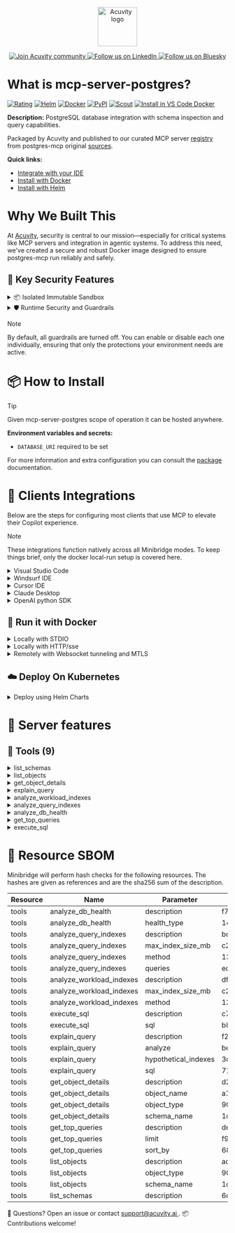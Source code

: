 <p align="center">
  <a href="https://acuvity.ai">
    <picture>
      <img src="https://mma.prnewswire.com/media/2544052/Acuvity__Logo.jpg" height="90" alt="Acuvity logo"/>
    </picture>
  </a>
</p>
<p align="center">
  <a href="https://discord.gg/BkU7fBkrNk">
    <img src="https://img.shields.io/badge/Acuvity-Join-7289DA?logo=discord&logoColor=fff" alt="Join Acuvity community" />
  </a>
<a href="https://www.linkedin.com/company/acuvity/">
    <img src="https://img.shields.io/badge/LinkedIn-Follow-7289DA" alt="Follow us on LinkedIn" />
  </a>
<a href="https://bsky.app/profile/acuvity.bsky.social">
    <img src="https://img.shields.io/badge/Bluesky-Follow-7289DA"?logo=bluesky&logoColor=fff" alt="Follow us on Bluesky" />
  </a>
</p>


# What is mcp-server-postgres?

[![Rating](https://img.shields.io/badge/D-3775A9?label=Rating)](https://docs.anthropic.com/en/docs/build-with-claude/tool-use/implement-tool-use#best-practices-for-tool-definitions)
[![Helm](https://img.shields.io/badge/1.0.0-3775A9?logo=helm&label=Charts&logoColor=fff)](https://hub.docker.com/r/acuvity/mcp-server-postgres/tags/)
[![Docker](https://img.shields.io/docker/image-size/acuvity/mcp-server-postgres/0.3.0?logo=docker&logoColor=fff&label=0.3.0)](https://hub.docker.com/r/acuvity/mcp-server-postgres)
[![PyPI](https://img.shields.io/badge/0.3.0-3775A9?logo=pypi&logoColor=fff&label=postgres-mcp)](https://github.com/crystaldba/postgres-mcp)
[![Scout](https://img.shields.io/badge/Active-3775A9?logo=docker&logoColor=fff&label=Scout)](https://hub.docker.com/r/acuvity/mcp-server-postgres/)
[![Install in VS Code Docker](https://img.shields.io/badge/VS_Code-One_click_install-0078d7?logo=githubcopilot)](https://insiders.vscode.dev/redirect/mcp/install?name=mcp-server-postgres&config=%7B%22args%22%3A%5B%22run%22%2C%22-i%22%2C%22--rm%22%2C%22--read-only%22%2C%22-e%22%2C%22DATABASE_URI%22%2C%22docker.io%2Facuvity%2Fmcp-server-postgres%3A0.3.0%22%5D%2C%22command%22%3A%22docker%22%7D)

**Description:** PostgreSQL database integration with schema inspection and query capabilities.

Packaged by Acuvity and published to our curated MCP server [registry](https://mcp.acuvity.ai) from postgres-mcp original [sources](https://github.com/crystaldba/postgres-mcp).

**Quick links:**

- [Integrate with your IDE](https://github.com/acuvity/mcp-servers-registry/blob/main/mcp-server-postgres/docker/README.md#-clients-integrations)
- [Install with Docker](https://github.com/acuvity/mcp-servers-registry/tree/main/mcp-server-postgres/docker/README.md#-run-it-with-docker)
- [Install with Helm](https://github.com/acuvity/mcp-servers-registry/tree/main/mcp-server-postgres/charts/mcp-server-postgres/README.md#how-to-install)

# Why We Built This

At [Acuvity](https://acuvity.ai), security is central to our mission—especially for critical systems like MCP servers and integration in agentic systems.
To address this need, we've created a secure and robust Docker image designed to ensure postgres-mcp run reliably and safely.

## 🔐 Key Security Features

<details>
<summary>📦 Isolated Immutable Sandbox </summary>

- **Isolated Execution**: All tools run within secure, containerized sandboxes to enforce process isolation and prevent lateral movement.
- **Non-root by Default**: Enforces least-privilege principles, minimizing the impact of potential security breaches.
- **Read-only Filesystem**: Ensures runtime immutability, preventing unauthorized modification.
- **Version Pinning**: Guarantees consistency and reproducibility across deployments by locking tool and dependency versions.
- **CVE Scanning**: Continuously scans images for known vulnerabilities using [Docker Scout](https://docs.docker.com/scout/) to support proactive mitigation.
- **SBOM & Provenance**: Delivers full supply chain transparency by embedding metadata and traceable build information."
</details>

<details>
<summary>🛡️ Runtime Security and Guardrails</summary>

**Minibridge Integration**: [Minibridge](https://github.com/acuvity/minibridge) establishes secure Agent-to-MCP connectivity, supports Rego/HTTP-based policy enforcement 🕵️, and simplifies orchestration.

The [ARC](https://github.com/acuvity/mcp-servers-registry/tree/main) container includes a [built-in Rego policy](https://github.com/acuvity/mcp-servers-registry/tree/main/mcp-server-postgres/docker/policy.rego) that enables a set of runtime "guardrails"" to help enforce security, privacy, and correct usage of your services. Below is an overview of each guardrail provided.

### 🔒 Resource Integrity

**Mitigates MCP Rug Pull Attacks**

* **Goal:** Protect users from malicious tool description changes after initial approval, preventing post-installation manipulation or deception.
* **Mechanism:** Locks tool descriptions upon client approval and verifies their integrity before execution. Any modification to the description triggers a security violation, blocking unauthorized changes from server-side updates.

### 🛡️ Guardrails

#### Covert Instruction Detection

Monitors incoming requests for hidden or obfuscated directives that could alter policy behavior.

* **Goal:** Stop attackers from slipping unnoticed commands or payloads into otherwise harmless data.
* **Mechanism:** Applies a library of regex patterns and binary‐encoding checks to the full request body. If any pattern matches a known covert channel (e.g., steganographic markers, hidden HTML tags, escape-sequence tricks), the request is rejected.

#### Sensitive Pattern Detection

Block user-defined sensitive data patterns (credential paths, filesystem references).

* **Goal:** Block accidental or malicious inclusion of sensitive information that violates data-handling rules.
* **Mechanism:** Runs a curated set of regexes against all payloads and tool descriptions—matching patterns such as `.env` files, RSA key paths, directory traversal sequences.

#### Shadowing Pattern Detection

Detects and blocks "shadowing" attacks, where a malicious MCP server sneaks hidden directives into its own tool descriptions to hijack or override the behavior of other, trusted tools.

* **Goal:** Stop a rogue server from poisoning the agent’s logic by embedding instructions that alter how a different server’s tools operate (e.g., forcing all emails to go to an attacker’s address even when the user calls a separate `send_email` tool).
* **Mechanism:** During policy load, each tool description is scanned for cross‐tool override patterns—such as `<IMPORTANT>` sections referencing other tool names, hidden side‐effects, or directives that apply to a different server’s API. Any description that attempts to shadow or extend instructions for a tool outside its own namespace triggers a policy violation and is rejected.

#### Schema Misuse Prevention

Enforces strict adherence to MCP input schemas.

* **Goal:** Prevent malformed or unexpected fields from bypassing validations, causing runtime errors, or enabling injections.
* **Mechanism:** Compares each incoming JSON object against the declared schema (required properties, allowed keys, types). Any extra, missing, or mistyped field triggers an immediate policy violation.

#### Cross-Origin Tool Access

Controls whether tools may invoke tools or services from external origins.

* **Goal:** Prevent untrusted or out-of-scope services from being called.
* **Mechanism:** Examines tool invocation requests and outgoing calls, verifying each target against an allowlist of approved domains or service names. Calls to any non-approved origin are blocked.

#### Secrets Redaction

Automatically masks sensitive values so they never appear in logs or responses.

* **Goal:** Ensure that API keys, tokens, passwords, and other credentials cannot leak in plaintext.
* **Mechanism:** Scans every text output for known secret formats (e.g., AWS keys, GitHub PATs, JWTs). Matches are replaced with `[REDACTED]` before the response is sent or recorded.

These controls ensure robust runtime integrity, prevent unauthorized behavior, and provide a foundation for secure-by-design system operations.

### Enable guardrails

To activate guardrails in your Docker containers, define the `GUARDRAILS` environment variable with the protections you need.

| Guardrail                        | Summary                                                                 |
|----------------------------------|-------------------------------------------------------------------------|
| `covert-instruction-detection`   | Detects hidden or obfuscated directives in requests.                    |
| `sensitive-pattern-detection`    | Flags patterns suggesting sensitive data or filesystem exposure.        |
| `shadowing-pattern-detection`    | Identifies tool descriptions that override or influence others.         |
| `schema-misuse-prevention`       | Enforces strict schema compliance on input data.                        |
| `cross-origin-tool-access`       | Controls calls to external services or APIs.                            |
| `secrets-redaction`              | Prevents exposure of credentials or sensitive values.                   |

Example: add `-e GUARDRAILS="secrets-redaction sensitive-pattern-detection"` to enable those guardrails.

## 🔒 Basic Authentication via Shared Secret

Provides a lightweight auth layer using a single shared token.

* **Mechanism:** Expects clients to send an `Authorization` header with the predefined secret.
* **Use Case:** Quickly lock down your endpoint in development or simple internal deployments—no complex OAuth/OIDC setup required.

To turn on Basic Authentication, define `BASIC_AUTH_SECRET` environment variable with a shared secret.

Example: add `-e BASIC_AUTH_SECRET="supersecret"` to enable the basic authentication.

> While basic auth will protect against unauthorized access, you should use it only in controlled environment,
> rotate credentials frequently and **always** use TLS.

</details>

> [!NOTE]
> By default, all guardrails are turned off. You can enable or disable each one individually, ensuring that only the protections your environment needs are active.


# 📦 How to Install


> [!TIP]
> Given mcp-server-postgres scope of operation it can be hosted anywhere.

**Environment variables and secrets:**
  - `DATABASE_URI` required to be set

For more information and extra configuration you can consult the [package](https://github.com/crystaldba/postgres-mcp) documentation.

# 🧰 Clients Integrations

Below are the steps for configuring most clients that use MCP to elevate their Copilot experience.

> [!NOTE]
> These integrations function natively across all Minibridge modes.
> To keep things brief, only the docker local-run setup is covered here.

<details>
<summary>Visual Studio Code</summary>

To get started immediately, you can use the "one-click" link below:

[![Install in VS Code Docker](https://img.shields.io/badge/VS_Code-One_click_install-0078d7?logo=githubcopilot)](https://insiders.vscode.dev/redirect/mcp/install?name=mcp-server-postgres&config=%7B%22args%22%3A%5B%22run%22%2C%22-i%22%2C%22--rm%22%2C%22--read-only%22%2C%22-e%22%2C%22DATABASE_URI%22%2C%22docker.io%2Facuvity%2Fmcp-server-postgres%3A0.3.0%22%5D%2C%22command%22%3A%22docker%22%7D)

## Global scope

Press `ctrl + shift + p` and type `Preferences: Open User Settings JSON` to add the following section:

```json
{
  "mcp": {
    "servers": {
      "acuvity-mcp-server-postgres": {
        "env": {
          "DATABASE_URI": "TO_BE_SET"
        },
        "command": "docker",
        "args": [
          "run",
          "-i",
          "--rm",
          "--read-only",
          "-e",
          "DATABASE_URI",
          "docker.io/acuvity/mcp-server-postgres:0.3.0"
        ]
      }
    }
  }
}
```

## Workspace scope

In your workspace create a file called `.vscode/mcp.json` and add the following section:

```json
{
  "servers": {
    "acuvity-mcp-server-postgres": {
      "env": {
        "DATABASE_URI": "TO_BE_SET"
      },
      "command": "docker",
      "args": [
        "run",
        "-i",
        "--rm",
        "--read-only",
        "-e",
        "DATABASE_URI",
        "docker.io/acuvity/mcp-server-postgres:0.3.0"
      ]
    }
  }
}
```

> To pass secrets you should use the `promptString` input type described in the [Visual Studio Code documentation](https://code.visualstudio.com/docs/copilot/chat/mcp-servers).

</details>

<details>
<summary>Windsurf IDE</summary>

In `~/.codeium/windsurf/mcp_config.json` add the following section:

```json
{
  "mcpServers": {
    "acuvity-mcp-server-postgres": {
      "env": {
        "DATABASE_URI": "TO_BE_SET"
      },
      "command": "docker",
      "args": [
        "run",
        "-i",
        "--rm",
        "--read-only",
        "-e",
        "DATABASE_URI",
        "docker.io/acuvity/mcp-server-postgres:0.3.0"
      ]
    }
  }
}
```

See [Windsurf documentation](https://docs.windsurf.com/windsurf/mcp) for more info.

</details>

<details>
<summary>Cursor IDE</summary>

Add the following JSON block to your mcp configuration file:
- `~/.cursor/mcp.json` for global scope
- `.cursor/mcp.json` for project scope

```json
{
  "mcpServers": {
    "acuvity-mcp-server-postgres": {
      "env": {
        "DATABASE_URI": "TO_BE_SET"
      },
      "command": "docker",
      "args": [
        "run",
        "-i",
        "--rm",
        "--read-only",
        "-e",
        "DATABASE_URI",
        "docker.io/acuvity/mcp-server-postgres:0.3.0"
      ]
    }
  }
}
```

See [cursor documentation](https://docs.cursor.com/context/model-context-protocol) for more information.

</details>
<details>

<summary>Claude Desktop</summary>

In the `claude_desktop_config.json` configuration file add the following section:

```json
{
  "mcpServers": {
    "acuvity-mcp-server-postgres": {
      "env": {
        "DATABASE_URI": "TO_BE_SET"
      },
      "command": "docker",
      "args": [
        "run",
        "-i",
        "--rm",
        "--read-only",
        "-e",
        "DATABASE_URI",
        "docker.io/acuvity/mcp-server-postgres:0.3.0"
      ]
    }
  }
}
```

See [Anthropic documentation](https://docs.anthropic.com/en/docs/agents-and-tools/mcp) for more information.
</details>

<details>
<summary>OpenAI python SDK</summary>

## Running locally

```python
async with MCPServerStdio(
    params={
        "env": {"DATABASE_URI":"TO_BE_SET"},
        "command": "docker",
        "args": ["run","-i","--rm","--read-only","-e","DATABASE_URI","docker.io/acuvity/mcp-server-postgres:0.3.0"]
    }
) as server:
    tools = await server.list_tools()
```

## Running remotely

```python
async with MCPServerSse(
    params={
        "url": "http://<ip>:<port>/sse",
    }
) as server:
    tools = await server.list_tools()
```

See [OpenAI Agents SDK docs](https://openai.github.io/openai-agents-python/mcp/) for more info.

</details>

## 🐳 Run it with Docker

<details>
<summary>Locally with STDIO</summary>

In your client configuration set:

- command: `docker`
- arguments: `run -i --rm --read-only -e DATABASE_URI docker.io/acuvity/mcp-server-postgres:0.3.0`

</details>

<details>
<summary>Locally with HTTP/sse</summary>

Simply run as:

```console
docker run -it -p 8000:8000 --rm --read-only -e DATABASE_URI docker.io/acuvity/mcp-server-postgres:0.3.0
```

Then on your application/client, you can configure to use it like:

```json
{
  "mcpServers": {
    "acuvity-mcp-server-postgres": {
      "url": "http://localhost:8000/sse"
    }
  }
}
```

You might have to use different ports for different tools.

</details>

<details>
<summary>Remotely with Websocket tunneling and MTLS </summary>

> This section assume you are familiar with TLS and certificates and will require:
> - a server certificate with proper DNS/IP field matching your tool deployment.
> - a client-ca used to sign client certificates

1. Start the server in `backend` mode
 - add an environment variable like `-e MINIBRIDGE_MODE=backend`
 - add the TLS certificates (recommended) through a volume let's say `/certs` ex (`-v $PWD/certs:/certs`)
 - instruct minibridge to use those certs with
   - `-e MINIBRIDGE_TLS_SERVER_CERT=/certs/server-cert.pem`
   - `-e MINIBRIDGE_TLS_SERVER_KEY=/certs/server-key.pem`
   - `-e MINIBRIDGE_TLS_SERVER_KEY_PASS=optional`
   - `-e MINIBRIDGE_TLS_SERVER_CLIENT_CA=/certs/client-ca.pem`

2. Start `minibridge` locally in frontend mode:
  - Get [minibridge](https://github.com/acuvity/minibridge) binary for your OS.

In your client configuration, Minibridge works like any other STDIO command.

Example for Claude Desktop:

```json
{
  "mcpServers": {
    "acuvity-mcp-server-postgres": {
      "command": "minibridge",
      "args": ["frontend", "--backend", "wss://<remote-url>:8000/ws", "--tls-client-backend-ca", "/path/to/ca/that/signed/the/server-cert.pem/ca.pem", "--tls-client-cert", "/path/to/client-cert.pem", "--tls-client-key", "/path/to/client-key.pem"]
    }
  }
}
```

That's it.

Minibridge offers a host of additional features. For step-by-step guidance, please visit the wiki. And if anything’s unclear, don’t hesitate to reach out!

</details>

## ☁️ Deploy On Kubernetes

<details>
<summary>Deploy using Helm Charts</summary>

### Chart settings requirements

This chart requires some mandatory information to be installed.

**Mandatory Secrets**:
  - `DATABASE_URI` secret to be set as secrets.DATABASE_URI either by `.value` or from existing with `.valueFrom`

### How to install

You can inspect the chart `README`:

```console
helm show readme oci://docker.io/acuvity/mcp-server-postgres --version 1.0.0
````

You can inspect the values that you can configure:

```console
helm show values oci://docker.io/acuvity/mcp-server-postgres --version 1.0.0
````

Install with helm

```console
helm install mcp-server-postgres oci://docker.io/acuvity/mcp-server-postgres --version 1.0.0
```

From there your MCP server mcp-server-postgres will be reachable by default through `http/sse` from inside the cluster using the Kubernetes Service `mcp-server-postgres` on port `8000` by default. You can change that by looking at the `service` section of the `values.yaml` file.

### How to Monitor

The deployment will create a Kubernetes service with a `healthPort`, that is used for liveness probes and readiness probes. This health port can also be used by the monitoring stack of your choice and exposes metrics under the `/metrics` path.

See full charts [Readme](https://github.com/acuvity/mcp-servers-registry/tree/main/mcp-server-postgres/charts/mcp-server-postgres/README.md) for more details about settings and runtime security including guardrails activation.

</details>

# 🧠 Server features

## 🧰 Tools (9)
<details>
<summary>list_schemas</summary>

**Description**:

```
List all schemas in the database
```

**Parameter**:

| Name | Type | Description | Required? |
|-----------|------|-------------|-----------|
</details>
<details>
<summary>list_objects</summary>

**Description**:

```
List objects in a schema
```

**Parameter**:

| Name | Type | Description | Required? |
|-----------|------|-------------|-----------|
| object_type | string | Object type: 'table', 'view', 'sequence', or 'extension' | No
| schema_name | string | Schema name | Yes
</details>
<details>
<summary>get_object_details</summary>

**Description**:

```
Show detailed information about a database object
```

**Parameter**:

| Name | Type | Description | Required? |
|-----------|------|-------------|-----------|
| object_name | string | Object name | Yes
| object_type | string | Object type: 'table', 'view', 'sequence', or 'extension' | No
| schema_name | string | Schema name | Yes
</details>
<details>
<summary>explain_query</summary>

**Description**:

```
Explains the execution plan for a SQL query, showing how the database will execute it and provides detailed cost estimates.
```

**Parameter**:

| Name | Type | Description | Required? |
|-----------|------|-------------|-----------|
| analyze | boolean | When True, actually runs the query to show real execution statistics instead of estimates. Takes longer but provides more accurate information. | No
| hypothetical_indexes | array | A list of hypothetical indexes to simulate. Each index must be a dictionary with these keys:
    - 'table': The table name to add the index to (e.g., 'users')
    - 'columns': List of column names to include in the index (e.g., ['email'] or ['last_name', 'first_name'])
    - 'using': Optional index method (default: 'btree', other options include 'hash', 'gist', etc.)

Examples: [
    {"table": "users", "columns": ["email"], "using": "btree"},
    {"table": "orders", "columns": ["user_id", "created_at"]}
]
If there is no hypothetical index, you can pass an empty list. | No
| sql | string | SQL query to explain | Yes
</details>
<details>
<summary>analyze_workload_indexes</summary>

**Description**:

```
Analyze frequently executed queries in the database and recommend optimal indexes
```

**Parameter**:

| Name | Type | Description | Required? |
|-----------|------|-------------|-----------|
| max_index_size_mb | integer | Max index size in MB | No
| method | string | Method to use for analysis | No
</details>
<details>
<summary>analyze_query_indexes</summary>

**Description**:

```
Analyze a list of (up to 10) SQL queries and recommend optimal indexes
```

**Parameter**:

| Name | Type | Description | Required? |
|-----------|------|-------------|-----------|
| max_index_size_mb | integer | Max index size in MB | No
| method | string | Method to use for analysis | No
| queries | array | List of Query strings to analyze | Yes
</details>
<details>
<summary>analyze_db_health</summary>

**Description**:

```
Analyzes database health. Here are the available health checks:
- index - checks for invalid, duplicate, and bloated indexes
- connection - checks the number of connection and their utilization
- vacuum - checks vacuum health for transaction id wraparound
- sequence - checks sequences at risk of exceeding their maximum value
- replication - checks replication health including lag and slots
- buffer - checks for buffer cache hit rates for indexes and tables
- constraint - checks for invalid constraints
- all - runs all checks
You can optionally specify a single health check or a comma-separated list of health checks. The default is 'all' checks.
```

**Parameter**:

| Name | Type | Description | Required? |
|-----------|------|-------------|-----------|
| health_type | string | Optional. Valid values are: all, buffer, connection, constraint, index, replication, sequence, vacuum. | No
</details>
<details>
<summary>get_top_queries</summary>

**Description**:

```
Reports the slowest or most resource-intensive queries using data from the 'pg_stat_statements' extension.
```

**Parameter**:

| Name | Type | Description | Required? |
|-----------|------|-------------|-----------|
| limit | integer | Number of queries to return when ranking based on mean_time or total_time | No
| sort_by | string | Ranking criteria: 'total_time' for total execution time or 'mean_time' for mean execution time per call, or 'resources' for resource-intensive queries | No
</details>
<details>
<summary>execute_sql</summary>

**Description**:

```
Execute any SQL query
```

**Parameter**:

| Name | Type | Description | Required? |
|-----------|------|-------------|-----------|
| sql | string | SQL to run | No
</details>


# 🔐 Resource SBOM

Minibridge will perform hash checks for the following resources. The hashes are given as references and are the sha256 sum of the description.

| Resource | Name | Parameter | Hash |
|-----------|------|------|------|
| tools | analyze_db_health | description | f7148791d5b33e833b73cc3054bacaead5bba789cbb5d6583fceaa6cc4b9a662 |
| tools | analyze_db_health | health_type | 14878b4180ed2ef8918d19c81733614b669c6037dc0f3b372c21dfd5b61781ae |
| tools | analyze_query_indexes | description | bc0efac95f78a27c3c488baed465aab8af52c27dd4b8ad003cd710783aa772ed |
| tools | analyze_query_indexes | max_index_size_mb | c20c4a8086531840f7b8613bb6a727ecf4df8e6ba1a583324dec1cce49557fab |
| tools | analyze_query_indexes | method | 139a66256b11bfa512f6a832dd53b6d753efcba3ffc470e8c766cf1c64a2a675 |
| tools | analyze_query_indexes | queries | ed6cddd1d2696378d5576f31ac8a7a5526c5770b1bd615e0e0591642763b7166 |
| tools | analyze_workload_indexes | description | df7be2f96040f337a8e05d24356d6aecd8a4e78710502bfae38eaccca4d6f4ac |
| tools | analyze_workload_indexes | max_index_size_mb | c20c4a8086531840f7b8613bb6a727ecf4df8e6ba1a583324dec1cce49557fab |
| tools | analyze_workload_indexes | method | 139a66256b11bfa512f6a832dd53b6d753efcba3ffc470e8c766cf1c64a2a675 |
| tools | execute_sql | description | c7226bd9d8c1f4c84cf1c5a8c57618e1dc85db2f8c40d0ed7f1624697b295d8c |
| tools | execute_sql | sql | b8a5c519bdb14c5370438d5141feb96876cf5ac75e776518fd8b0f8b014c16a6 |
| tools | explain_query | description | f2dcf6ffa7460337d12bd9295951f033fe7b8267ea15e45f5666396eaf53722b |
| tools | explain_query | analyze | be4a5dfa6cee8f33d88df07750f50e4426b9669c82fc92ff79eed6ab4d4ff4ff |
| tools | explain_query | hypothetical_indexes | 3debb477ff31f4b115b6ce8887357b81579d127d790ddd8d4168d6119481835c |
| tools | explain_query | sql | 7109b79cc465d06a36d4854c4265bca435b052be4441707775878f937581ad4d |
| tools | get_object_details | description | d2784c403d86048e9dd527aab41d68aa9048a07702c792bdfe7b2c9e736a1f94 |
| tools | get_object_details | object_name | a108c4391925fcd8cda31f797f34e7ba51924da254f2c0922fa816dc5ae21278 |
| tools | get_object_details | object_type | 9055770ac21ad8677c8ad4f627458157786b16893d736044be098bfbc9bf9d1e |
| tools | get_object_details | schema_name | 1daa899b43c9984e852089fddb3624fa21b1c5c68a1fbb6ac87c74e6f75cfefd |
| tools | get_top_queries | description | de410f40e6b1e6576e2b1d4b99277ffd130b35199755de8b2620bb0cabf421bd |
| tools | get_top_queries | limit | f92de7caff66ecdad81aa1101f396ffbdfe8bc66ddf181e325fc36d91bc92454 |
| tools | get_top_queries | sort_by | 6846a1b1dc1dc3895a3689c173df4abe1675c95a4f72533bd7b4e1d939073db7 |
| tools | list_objects | description | ad81d46b1c075a113eb081ff16e16249d216d834f03516fd17db0c58565c0b1d |
| tools | list_objects | object_type | 9055770ac21ad8677c8ad4f627458157786b16893d736044be098bfbc9bf9d1e |
| tools | list_objects | schema_name | 1daa899b43c9984e852089fddb3624fa21b1c5c68a1fbb6ac87c74e6f75cfefd |
| tools | list_schemas | description | 6d51dca49f95aa8b3e2eeffc443e63c2c858d018e915ff1dc10f7349c96fd65b |


💬 Questions? Open an issue or contact [ support@acuvity.ai ](mailto:support@acuvity.ai).
📦 Contributions welcome!
